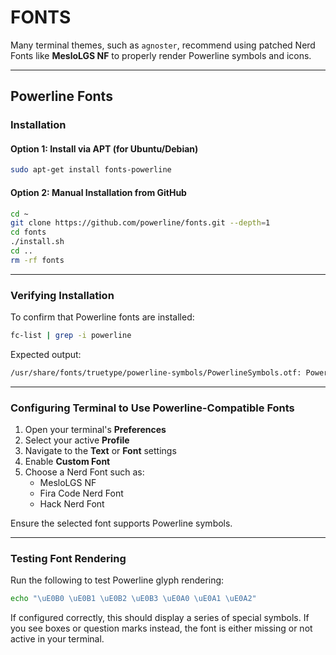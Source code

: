 # FONTS

Many terminal themes, such as `agnoster`, recommend using patched Nerd Fonts like **MesloLGS NF** to properly render Powerline symbols and icons.

---

## Powerline Fonts

### Installation

#### Option 1: Install via APT (for Ubuntu/Debian)
```bash
sudo apt-get install fonts-powerline
```

#### Option 2: Manual Installation from GitHub
```bash
cd ~
git clone https://github.com/powerline/fonts.git --depth=1
cd fonts
./install.sh
cd ..
rm -rf fonts
```

---

### Verifying Installation

To confirm that Powerline fonts are installed:
```bash
fc-list | grep -i powerline
```

Expected output:
```bash
/usr/share/fonts/truetype/powerline-symbols/PowerlineSymbols.otf: PowerlineSymbols:style=Regular
```

---

### Configuring Terminal to Use Powerline-Compatible Fonts

1. Open your terminal's **Preferences**
2. Select your active **Profile**
3. Navigate to the **Text** or **Font** settings
4. Enable **Custom Font**
5. Choose a Nerd Font such as:
   - MesloLGS NF
   - Fira Code Nerd Font
   - Hack Nerd Font

Ensure the selected font supports Powerline symbols.

---

### Testing Font Rendering

Run the following to test Powerline glyph rendering:
```bash
echo "\uE0B0 \uE0B1 \uE0B2 \uE0B3 \uE0A0 \uE0A1 \uE0A2"
```

If configured correctly, this should display a series of special symbols. If you see boxes or question marks instead, the font is either missing or not active in your terminal.

